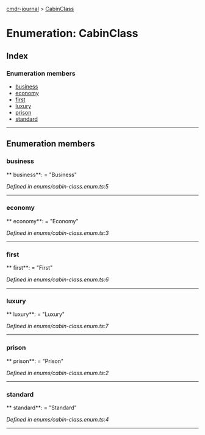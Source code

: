 [cmdr-journal](../README.md) > [CabinClass](../enums/cabinclass.md)



# Enumeration: CabinClass

## Index

### Enumeration members

* [business](cabinclass.md#business)
* [economy](cabinclass.md#economy)
* [first](cabinclass.md#first)
* [luxury](cabinclass.md#luxury)
* [prison](cabinclass.md#prison)
* [standard](cabinclass.md#standard)



---
## Enumeration members
<a id="business"></a>

###  business

** business**:    = "Business"

*Defined in enums/cabin-class.enum.ts:5*





___

<a id="economy"></a>

###  economy

** economy**:    = "Economy"

*Defined in enums/cabin-class.enum.ts:3*





___

<a id="first"></a>

###  first

** first**:    = "First"

*Defined in enums/cabin-class.enum.ts:6*





___

<a id="luxury"></a>

###  luxury

** luxury**:    = "Luxury"

*Defined in enums/cabin-class.enum.ts:7*





___

<a id="prison"></a>

###  prison

** prison**:    = "Prison"

*Defined in enums/cabin-class.enum.ts:2*





___

<a id="standard"></a>

###  standard

** standard**:    = "Standard"

*Defined in enums/cabin-class.enum.ts:4*





___


